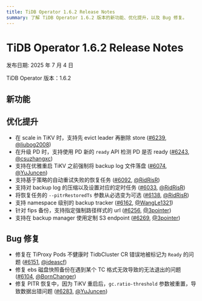 ```yaml
---
title: TiDB Operator 1.6.2 Release Notes
summary: 了解 TiDB Operator 1.6.2 版本的新功能、优化提升，以及 Bug 修复。
---
```


# TiDB Operator 1.6.2 Release Notes

发布日期: 2025 年 7 月 4 日

TiDB Operator 版本：1.6.2

## 新功能


## 优化提升

- 在 scale in TiKV 时，支持先 evict leader 再删除 store ([#6239](https://github.com/pingcap/tidb-operator/pull/6239), [@liubog2008](https://github.com/liubog2008))
- 在升级 PD 时，支持使用 PD 新的 `ready` API 检测 PD 是否 ready ([#6243](https://github.com/pingcap/tidb-operator/pull/6243), [@csuzhangxc](https://github.com/csuzhangxc))
- 支持在优雅重启 TiKV 之前强制将 backup log 文件落盘 ([#6074](https://github.com/pingcap/tidb-operator/pull/6074), [@YuJuncen](https://github.com/YuJuncen))
- 支持基于策略的自动重试失败的恢复任务 ([#6092](https://github.com/pingcap/tidb-operator/pull/6092), [@RidRisR](https://github.com/RidRisR))
- 支持对 backup log 的压缩以及设置对应的定时任务 ([#6033](https://github.com/pingcap/tidb-operator/pull/6033), [@RidRisR](https://github.com/RidRisR))
- 将恢复任务的 `--pitrRestoredTs` 参数从必选变为可选 ([#6138](https://github.com/pingcap/tidb-operator/pull/6138), [@RidRisR](https://github.com/RidRisR))
- 支持 namespace 级别的 backup tracker ([#6162](https://github.com/pingcap/tidb-operator/pull/6162), [@WangLe1321](https://github.com/WangLe1321))
- 针对 fips 备份，支持指定强制路径样式的 url ([#6256](https://github.com/pingcap/tidb-operator/pull/6256), [@3pointer](https://github.com/3pointer))
- 支持在 backup manager 使用定制 S3 endpoint ([#6269](https://github.com/pingcap/tidb-operator/pull/6269), [@3pointer](https://github.com/3pointer))

## Bug 修复

- 修复在 TiProxy Pods 不健康时 TidbCluster CR 错误地被标记为 `Ready` 的问题 ([#6151](https://github.com/pingcap/tidb-operator/pull/6151), [@ideascf](https://github.com/ideascf))
- 修复 ebs 磁盘快照备份在遇到某个 TC 格式无效导致的无法退出的问题 ([#6104](https://github.com/pingcap/tidb-operator/pull/6104), [@BornChanger](https://github.com/BornChanger))
- 修复 PITR 恢复中，因为 TiKV 重启后，`gc.ratio-threshold` 参数被重置，导致数据出错问题 ([#6283](https://github.com/pingcap/tidb-operator/pull/6283), [@YuJuncen](https://github.com/YuJuncen))
